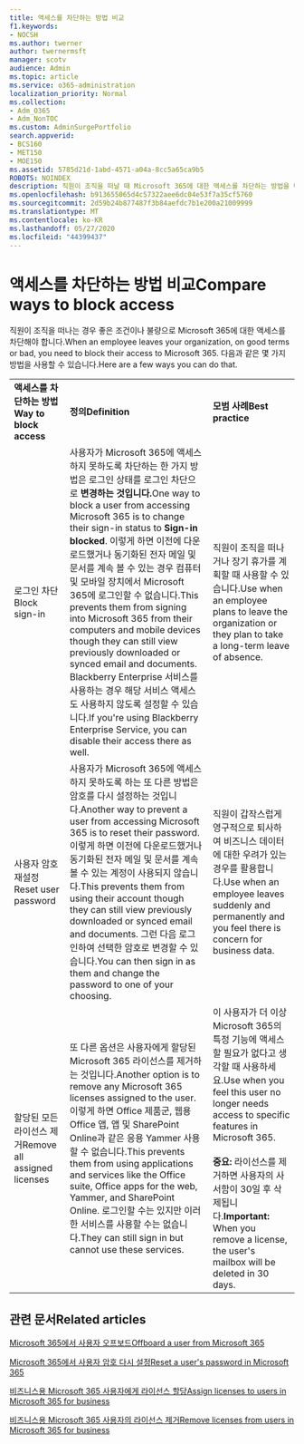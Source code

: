 ```yaml
---
title: 액세스를 차단하는 방법 비교
f1.keywords:
- NOCSH
ms.author: twerner
author: twernermsft
manager: scotv
audience: Admin
ms.topic: article
ms.service: o365-administration
localization_priority: Normal
ms.collection:
- Adm_O365
- Adm_NonTOC
ms.custom: AdminSurgePortfolio
search.appverid:
- BCS160
- MET150
- MOE150
ms.assetid: 5785d21d-1abd-4571-a04a-8cc5a65ca9b5
ROBOTS: NOINDEX
description: 직원이 조직을 떠날 때 Microsoft 365에 대한 액세스를 차단하는 방법을 배워야 합니다.
ms.openlocfilehash: b913655065d4c57322aee6dc04e53f7a35cf5760
ms.sourcegitcommit: 2d59b24b877487f3b84aefdc7b1e200a21009999
ms.translationtype: MT
ms.contentlocale: ko-KR
ms.lasthandoff: 05/27/2020
ms.locfileid: "44399437"
---
```

# <a name="compare-ways-to-block-access"></a><span data-ttu-id="648a9-103">액세스를 차단하는 방법 비교</span><span class="sxs-lookup"><span data-stu-id="648a9-103">Compare ways to block access</span></span>

<span data-ttu-id="648a9-104">직원이 조직을 떠나는 경우 좋은 조건이나 불량으로 Microsoft 365에 대한 액세스를 차단해야 합니다.</span><span class="sxs-lookup"><span data-stu-id="648a9-104">When an employee leaves your organization, on good terms or bad, you need to block their access to Microsoft 365.</span></span> <span data-ttu-id="648a9-105">다음과 같은 몇 가지 방법을 사용할 수 있습니다.</span><span class="sxs-lookup"><span data-stu-id="648a9-105">Here are a few ways you can do that.</span></span>
  
||||
|:-----|:-----|:-----|
|<span data-ttu-id="648a9-106">**액세스를 차단하는 방법**</span><span class="sxs-lookup"><span data-stu-id="648a9-106">**Way to block access**</span></span> <br/> |<span data-ttu-id="648a9-107">**정의**</span><span class="sxs-lookup"><span data-stu-id="648a9-107">**Definition**</span></span> <br/> |<span data-ttu-id="648a9-108">**모범 사례**</span><span class="sxs-lookup"><span data-stu-id="648a9-108">**Best practice**</span></span> <br/> |
|<span data-ttu-id="648a9-109">로그인 차단</span><span class="sxs-lookup"><span data-stu-id="648a9-109">Block sign-in</span></span>  <br/> |<span data-ttu-id="648a9-110">사용자가 Microsoft 365에 액세스하지 못하도록 차단하는 한 가지 방법은 로그인 상태를 로그인 차단으로 **변경하는 것입니다.**</span><span class="sxs-lookup"><span data-stu-id="648a9-110">One way to block a user from accessing Microsoft 365 is to change their sign-in status to **Sign-in blocked**.</span></span> <span data-ttu-id="648a9-111">이렇게 하면 이전에 다운로드했거나 동기화된 전자 메일 및 문서를 계속 볼 수 있는 경우 컴퓨터 및 모바일 장치에서 Microsoft 365에 로그인할 수 없습니다.</span><span class="sxs-lookup"><span data-stu-id="648a9-111">This prevents them from signing into Microsoft 365 from their computers and mobile devices though they can still view previously downloaded or synced email and documents.</span></span> <span data-ttu-id="648a9-112">Blackberry Enterprise 서비스를 사용하는 경우 해당 서비스 액세스도 사용하지 않도록 설정할 수 있습니다.</span><span class="sxs-lookup"><span data-stu-id="648a9-112">If you're using Blackberry Enterprise Service, you can disable their access there as well.</span></span>  <br/> |<span data-ttu-id="648a9-113">직원이 조직을 떠나거나 장기 휴가를 계획할 때 사용할 수 있습니다.</span><span class="sxs-lookup"><span data-stu-id="648a9-113">Use when an employee plans to leave the organization or they plan to take a long-term leave of absence.</span></span>  <br/> |
|<span data-ttu-id="648a9-114">사용자 암호 재설정</span><span class="sxs-lookup"><span data-stu-id="648a9-114">Reset user password</span></span>  <br/> |<span data-ttu-id="648a9-115">사용자가 Microsoft 365에 액세스하지 못하도록 하는 또 다른 방법은 암호를 다시 설정하는 것입니다.</span><span class="sxs-lookup"><span data-stu-id="648a9-115">Another way to prevent a user from accessing Microsoft 365 is to reset their password.</span></span> <span data-ttu-id="648a9-116">이렇게 하면 이전에 다운로드했거나 동기화된 전자 메일 및 문서를 계속 볼 수 있는 계정이 사용되지 않습니다.</span><span class="sxs-lookup"><span data-stu-id="648a9-116">This prevents them from using their account though they can still view previously downloaded or synced email and documents.</span></span> <span data-ttu-id="648a9-117">그런 다음 로그인하여 선택한 암호로 변경할 수 있습니다.</span><span class="sxs-lookup"><span data-stu-id="648a9-117">You can then sign in as them and change the password to one of your choosing.</span></span>  <br/> |<span data-ttu-id="648a9-118">직원이 갑작스럽게 영구적으로 퇴사하여 비즈니스 데이터에 대한 우려가 있는 경우를 활용합니다.</span><span class="sxs-lookup"><span data-stu-id="648a9-118">Use when an employee leaves suddenly and permanently and you feel there is concern for business data.</span></span>  <br/> |
|<span data-ttu-id="648a9-119">할당된 모든 라이선스 제거</span><span class="sxs-lookup"><span data-stu-id="648a9-119">Remove all assigned licenses</span></span>  <br/> |<span data-ttu-id="648a9-120">또 다른 옵션은 사용자에게 할당된 Microsoft 365 라이선스를 제거하는 것입니다.</span><span class="sxs-lookup"><span data-stu-id="648a9-120">Another option is to remove any Microsoft 365 licenses assigned to the user.</span></span> <span data-ttu-id="648a9-121">이렇게 하면 Office 제품군, 웹용 Office 앱, 앱 및 SharePoint Online과 같은 응용 Yammer 사용할 수 없습니다.</span><span class="sxs-lookup"><span data-stu-id="648a9-121">This prevents them from using applications and services like the Office suite, Office apps for the web, Yammer, and SharePoint Online.</span></span> <span data-ttu-id="648a9-122">로그인할 수는 있지만 이러한 서비스를 사용할 수는 없습니다.</span><span class="sxs-lookup"><span data-stu-id="648a9-122">They can still sign in but cannot use these services.</span></span>  <br/> |<span data-ttu-id="648a9-123">이 사용자가 더 이상 Microsoft 365의 특정 기능에 액세스할 필요가 없다고 생각할 때 사용하세요.</span><span class="sxs-lookup"><span data-stu-id="648a9-123">Use when you feel this user no longer needs access to specific features in Microsoft 365.</span></span>  <br/> <br> <span data-ttu-id="648a9-124">**중요:** 라이선스를 제거하면 사용자의 사서함이 30일 후 삭제됩니다.</span><span class="sxs-lookup"><span data-stu-id="648a9-124">**Important:** When you remove a license, the user's mailbox will be deleted in 30 days.</span></span>
   
## <a name="related-articles"></a><span data-ttu-id="648a9-125">관련 문서</span><span class="sxs-lookup"><span data-stu-id="648a9-125">Related articles</span></span>

[<span data-ttu-id="648a9-126">Microsoft 365에서 사용자 오프보드</span><span class="sxs-lookup"><span data-stu-id="648a9-126">Offboard a user from Microsoft 365</span></span>](../add-users/remove-former-employee.md)
    
[<span data-ttu-id="648a9-127">Microsoft 365에서 사용자 암호 다시 설정</span><span class="sxs-lookup"><span data-stu-id="648a9-127">Reset a user's password in Microsoft 365</span></span>](../add-users/reset-passwords.md)
    
[<span data-ttu-id="648a9-128">비즈니스용 Microsoft 365 사용자에게 라이선스 할당</span><span class="sxs-lookup"><span data-stu-id="648a9-128">Assign licenses to users in Microsoft 365 for business</span></span>](../manage/assign-licenses-to-users.md)
    
[<span data-ttu-id="648a9-129">비즈니스용 Microsoft 365 사용자의 라이선스 제거</span><span class="sxs-lookup"><span data-stu-id="648a9-129">Remove licenses from users in Microsoft 365 for business</span></span>](../manage/remove-licenses-from-users.md)
    

